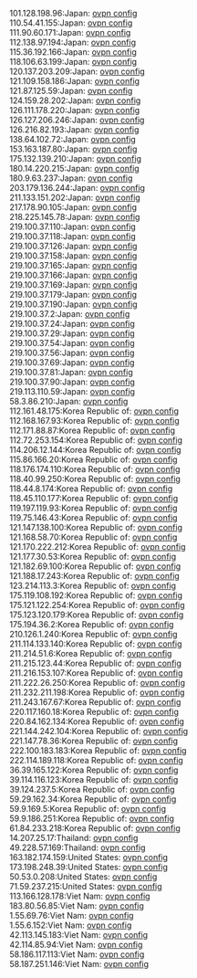 101.128.198.96:Japan: [ovpn config](vpn/101_128_198_96.ovpn)  
110.54.41.155:Japan: [ovpn config](vpn/110_54_41_155.ovpn)  
111.90.60.171:Japan: [ovpn config](vpn/111_90_60_171.ovpn)  
112.138.97.194:Japan: [ovpn config](vpn/112_138_97_194.ovpn)  
115.36.192.166:Japan: [ovpn config](vpn/115_36_192_166.ovpn)  
118.106.63.199:Japan: [ovpn config](vpn/118_106_63_199.ovpn)  
120.137.203.209:Japan: [ovpn config](vpn/120_137_203_209.ovpn)  
121.109.158.186:Japan: [ovpn config](vpn/121_109_158_186.ovpn)  
121.87.125.59:Japan: [ovpn config](vpn/121_87_125_59.ovpn)  
124.159.28.202:Japan: [ovpn config](vpn/124_159_28_202.ovpn)  
126.111.178.220:Japan: [ovpn config](vpn/126_111_178_220.ovpn)  
126.127.206.246:Japan: [ovpn config](vpn/126_127_206_246.ovpn)  
126.216.82.193:Japan: [ovpn config](vpn/126_216_82_193.ovpn)  
138.64.102.72:Japan: [ovpn config](vpn/138_64_102_72.ovpn)  
153.163.187.80:Japan: [ovpn config](vpn/153_163_187_80.ovpn)  
175.132.139.210:Japan: [ovpn config](vpn/175_132_139_210.ovpn)  
180.14.220.215:Japan: [ovpn config](vpn/180_14_220_215.ovpn)  
180.9.63.237:Japan: [ovpn config](vpn/180_9_63_237.ovpn)  
203.179.136.244:Japan: [ovpn config](vpn/203_179_136_244.ovpn)  
211.133.151.202:Japan: [ovpn config](vpn/211_133_151_202.ovpn)  
217.178.90.105:Japan: [ovpn config](vpn/217_178_90_105.ovpn)  
218.225.145.78:Japan: [ovpn config](vpn/218_225_145_78.ovpn)  
219.100.37.110:Japan: [ovpn config](vpn/219_100_37_110.ovpn)  
219.100.37.118:Japan: [ovpn config](vpn/219_100_37_118.ovpn)  
219.100.37.126:Japan: [ovpn config](vpn/219_100_37_126.ovpn)  
219.100.37.158:Japan: [ovpn config](vpn/219_100_37_158.ovpn)  
219.100.37.165:Japan: [ovpn config](vpn/219_100_37_165.ovpn)  
219.100.37.166:Japan: [ovpn config](vpn/219_100_37_166.ovpn)  
219.100.37.169:Japan: [ovpn config](vpn/219_100_37_169.ovpn)  
219.100.37.179:Japan: [ovpn config](vpn/219_100_37_179.ovpn)  
219.100.37.190:Japan: [ovpn config](vpn/219_100_37_190.ovpn)  
219.100.37.2:Japan: [ovpn config](vpn/219_100_37_2.ovpn)  
219.100.37.24:Japan: [ovpn config](vpn/219_100_37_24.ovpn)  
219.100.37.29:Japan: [ovpn config](vpn/219_100_37_29.ovpn)  
219.100.37.54:Japan: [ovpn config](vpn/219_100_37_54.ovpn)  
219.100.37.56:Japan: [ovpn config](vpn/219_100_37_56.ovpn)  
219.100.37.69:Japan: [ovpn config](vpn/219_100_37_69.ovpn)  
219.100.37.81:Japan: [ovpn config](vpn/219_100_37_81.ovpn)  
219.100.37.90:Japan: [ovpn config](vpn/219_100_37_90.ovpn)  
219.113.110.59:Japan: [ovpn config](vpn/219_113_110_59.ovpn)  
58.3.86.210:Japan: [ovpn config](vpn/58_3_86_210.ovpn)  
112.161.48.175:Korea Republic of: [ovpn config](vpn/112_161_48_175.ovpn)  
112.168.167.93:Korea Republic of: [ovpn config](vpn/112_168_167_93.ovpn)  
112.171.88.87:Korea Republic of: [ovpn config](vpn/112_171_88_87.ovpn)  
112.72.253.154:Korea Republic of: [ovpn config](vpn/112_72_253_154.ovpn)  
114.206.12.144:Korea Republic of: [ovpn config](vpn/114_206_12_144.ovpn)  
115.86.166.20:Korea Republic of: [ovpn config](vpn/115_86_166_20.ovpn)  
118.176.174.110:Korea Republic of: [ovpn config](vpn/118_176_174_110.ovpn)  
118.40.99.250:Korea Republic of: [ovpn config](vpn/118_40_99_250.ovpn)  
118.44.8.174:Korea Republic of: [ovpn config](vpn/118_44_8_174.ovpn)  
118.45.110.177:Korea Republic of: [ovpn config](vpn/118_45_110_177.ovpn)  
119.197.119.93:Korea Republic of: [ovpn config](vpn/119_197_119_93.ovpn)  
119.75.146.43:Korea Republic of: [ovpn config](vpn/119_75_146_43.ovpn)  
121.147.138.100:Korea Republic of: [ovpn config](vpn/121_147_138_100.ovpn)  
121.168.58.70:Korea Republic of: [ovpn config](vpn/121_168_58_70.ovpn)  
121.170.222.212:Korea Republic of: [ovpn config](vpn/121_170_222_212.ovpn)  
121.177.30.53:Korea Republic of: [ovpn config](vpn/121_177_30_53.ovpn)  
121.182.69.100:Korea Republic of: [ovpn config](vpn/121_182_69_100.ovpn)  
121.188.17.243:Korea Republic of: [ovpn config](vpn/121_188_17_243.ovpn)  
123.214.113.3:Korea Republic of: [ovpn config](vpn/123_214_113_3.ovpn)  
175.119.108.192:Korea Republic of: [ovpn config](vpn/175_119_108_192.ovpn)  
175.121.122.254:Korea Republic of: [ovpn config](vpn/175_121_122_254.ovpn)  
175.123.120.179:Korea Republic of: [ovpn config](vpn/175_123_120_179.ovpn)  
175.194.36.2:Korea Republic of: [ovpn config](vpn/175_194_36_2.ovpn)  
210.126.1.240:Korea Republic of: [ovpn config](vpn/210_126_1_240.ovpn)  
211.114.133.140:Korea Republic of: [ovpn config](vpn/211_114_133_140.ovpn)  
211.214.51.6:Korea Republic of: [ovpn config](vpn/211_214_51_6.ovpn)  
211.215.123.44:Korea Republic of: [ovpn config](vpn/211_215_123_44.ovpn)  
211.216.153.107:Korea Republic of: [ovpn config](vpn/211_216_153_107.ovpn)  
211.222.26.250:Korea Republic of: [ovpn config](vpn/211_222_26_250.ovpn)  
211.232.211.198:Korea Republic of: [ovpn config](vpn/211_232_211_198.ovpn)  
211.243.167.67:Korea Republic of: [ovpn config](vpn/211_243_167_67.ovpn)  
220.117.160.18:Korea Republic of: [ovpn config](vpn/220_117_160_18.ovpn)  
220.84.162.134:Korea Republic of: [ovpn config](vpn/220_84_162_134.ovpn)  
221.144.242.104:Korea Republic of: [ovpn config](vpn/221_144_242_104.ovpn)  
221.147.78.36:Korea Republic of: [ovpn config](vpn/221_147_78_36.ovpn)  
222.100.183.183:Korea Republic of: [ovpn config](vpn/222_100_183_183.ovpn)  
222.114.189.118:Korea Republic of: [ovpn config](vpn/222_114_189_118.ovpn)  
36.39.165.122:Korea Republic of: [ovpn config](vpn/36_39_165_122.ovpn)  
39.114.116.123:Korea Republic of: [ovpn config](vpn/39_114_116_123.ovpn)  
39.124.237.5:Korea Republic of: [ovpn config](vpn/39_124_237_5.ovpn)  
59.29.162.34:Korea Republic of: [ovpn config](vpn/59_29_162_34.ovpn)  
59.9.169.5:Korea Republic of: [ovpn config](vpn/59_9_169_5.ovpn)  
59.9.186.251:Korea Republic of: [ovpn config](vpn/59_9_186_251.ovpn)  
61.84.233.218:Korea Republic of: [ovpn config](vpn/61_84_233_218.ovpn)  
14.207.25.17:Thailand: [ovpn config](vpn/14_207_25_17.ovpn)  
49.228.57.169:Thailand: [ovpn config](vpn/49_228_57_169.ovpn)  
163.182.174.159:United States: [ovpn config](vpn/163_182_174_159.ovpn)  
173.198.248.39:United States: [ovpn config](vpn/173_198_248_39.ovpn)  
50.53.0.208:United States: [ovpn config](vpn/50_53_0_208.ovpn)  
71.59.237.215:United States: [ovpn config](vpn/71_59_237_215.ovpn)  
113.166.128.178:Viet Nam: [ovpn config](vpn/113_166_128_178.ovpn)  
183.80.56.85:Viet Nam: [ovpn config](vpn/183_80_56_85.ovpn)  
1.55.69.76:Viet Nam: [ovpn config](vpn/1_55_69_76.ovpn)  
1.55.6.152:Viet Nam: [ovpn config](vpn/1_55_6_152.ovpn)  
42.113.145.183:Viet Nam: [ovpn config](vpn/42_113_145_183.ovpn)  
42.114.85.94:Viet Nam: [ovpn config](vpn/42_114_85_94.ovpn)  
58.186.117.113:Viet Nam: [ovpn config](vpn/58_186_117_113.ovpn)  
58.187.251.146:Viet Nam: [ovpn config](vpn/58_187_251_146.ovpn)  
